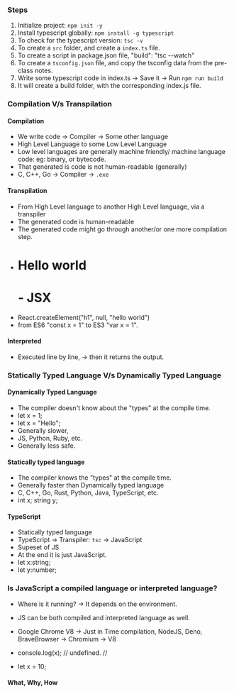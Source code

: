 ### Steps

1. Initialize project: `npm init -y`
2. Install typescript globally: `npm install -g typescript`
3. To check for the typescript version: `tsc -v`
4. To create a `src` folder, and create a `index.ts` file.
5. To create a script in package.json file, "build": "tsc --watch"
6. To create a `tsconfig.json` file, and copy the tsconfig data from the pre-class notes.
7. Write some typescript code in index.ts -> Save it -> Run `npm run build`
8. It will create a build folder, with the corresponding index.js file.

### Compilation V/s Transpilation

#### Compilation

- We write code -> Compiler -> Some other language
- High Level Language to some Low Level Language
- Low level languages are generally machine friendly/ machine language code: eg: binary, or bytecode.
- That generated is code is not human-readable (generally)
- C, C++, Go -> Compiler -> `.exe`

#### Transpilation

- From High Level language to another High Level language, via a transpiler
- The generated code is human-readable
- The generated code might go through another/or one more compilation step.
- <h1>Hello world<h1> - JSX
- React.createElement("h1", null, "hello world")
- from ES6 "const x = 1" to ES3 "var x = 1".

#### Interpreted

- Executed line by line, -> then it returns the output.

### Statically Typed Language V/s Dynamically Typed Language

#### Dynamically Typed Language

- The compiler doesn't know about the "types" at the compile time.
- let x = 1;
- let x = "Hello";
- Generally slower,
- JS, Python, Ruby, etc.
- Generally less safe.

#### Statically typed language

- The compiler knows the "types" at the compile time.
- Generally faster than Dynamically typed language
- C, C++, Go, Rust, Python, Java, TypeScript, etc.
- int x; string y;

#### TypeScript

- Statically typed language
- TypeScript -> Transpiler: `tsc` -> JavaScript
- Supeset of JS
- At the end it is just JavaScript.
- let x:string;
- let y:number;

### Is JavaScript a compiled language or interpreted language?

- Where is it running? -> It depends on the environment.
- JS can be both compiled and interpreted language as well.
- Google Chrome V8 -> Just in Time compilation, NodeJS, Deno, BraveBrowser -> Chromium -> V8

- console.log(x); // undefined. //
- let x = 10;

#### What, Why, How
